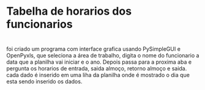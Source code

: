 # Tabelha de horarios dos funcionarios
#
foi criado um programa com interface grafica usando PySimpleGUI e OpenPyxls, que seleciona a área de trabalho, digita o nome do funcionario a data que a planilha vai iniciar e o ano. Depois passa para a proxima aba e pergunta os horarios de entrada, saida almoço, retorno almoço e saida.
cada dado é inserido em uma liha da planilha onde é mostrado o dia que esta sendo inserido os dados.